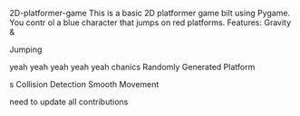     


 2D-platformer-game
This is a basic 2D platformer game 
bilt using Pygame. You contr
ol a blue 
character that jumps on red platforms.
Features: Gravity &amp;


Jumping


yeah yeah yeah yeah yeah
chanics Randomly Generated Platform


s Collision Detection  Smooth Movement





need  to update all contributions 



 